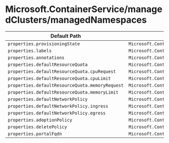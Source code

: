 # Microsoft.ContainerService/managedClusters/managedNamespaces

| Default Path | Alias |
|---|---|
| `properties.provisioningState` | `Microsoft.ContainerService/managedClusters/managedNamespaces/provisioningState` |
| `properties.labels` | `Microsoft.ContainerService/managedClusters/managedNamespaces/labels` |
| `properties.annotations` | `Microsoft.ContainerService/managedClusters/managedNamespaces/annotations` |
| `properties.defaultResourceQuota` | `Microsoft.ContainerService/managedClusters/managedNamespaces/defaultResourceQuota` |
| `properties.defaultResourceQuota.cpuRequest` | `Microsoft.ContainerService/managedClusters/managedNamespaces/defaultResourceQuota.cpuRequest` |
| `properties.defaultResourceQuota.cpuLimit` | `Microsoft.ContainerService/managedClusters/managedNamespaces/defaultResourceQuota.cpuLimit` |
| `properties.defaultResourceQuota.memoryRequest` | `Microsoft.ContainerService/managedClusters/managedNamespaces/defaultResourceQuota.memoryRequest` |
| `properties.defaultResourceQuota.memoryLimit` | `Microsoft.ContainerService/managedClusters/managedNamespaces/defaultResourceQuota.memoryLimit` |
| `properties.defaultNetworkPolicy` | `Microsoft.ContainerService/managedClusters/managedNamespaces/defaultNetworkPolicy` |
| `properties.defaultNetworkPolicy.ingress` | `Microsoft.ContainerService/managedClusters/managedNamespaces/defaultNetworkPolicy.ingress` |
| `properties.defaultNetworkPolicy.egress` | `Microsoft.ContainerService/managedClusters/managedNamespaces/defaultNetworkPolicy.egress` |
| `properties.adoptionPolicy` | `Microsoft.ContainerService/managedClusters/managedNamespaces/adoptionPolicy` |
| `properties.deletePolicy` | `Microsoft.ContainerService/managedClusters/managedNamespaces/deletePolicy` |
| `properties.portalFqdn` | `Microsoft.ContainerService/managedClusters/managedNamespaces/portalFqdn` |


